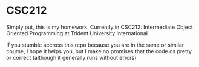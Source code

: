 # CSC212
Simply put, this is my homework.  Currently in CSC212: Intermediate Object Oriented Programming at Trident University International.

If you stumble accross this repo because you are in the same or similar course, I hope it helps you, but I make no promises that the code os pretty or correct (although it generally runs without errors)
